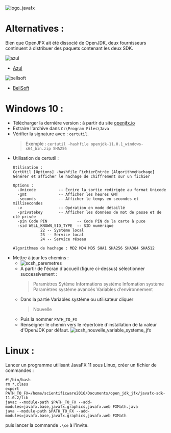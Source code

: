![logo_javafx](https://user-images.githubusercontent.com/19194678/47615543-82e5d600-dab0-11e8-8fdc-debe74393928.png)
 
# Alternatives :
Bien que OpenJFX ait été dissocié de OpenJDK, deux fournisseurs continuent à distribuer des paquets contenant les deux SDK.

![azul](https://user-images.githubusercontent.com/19194678/90957767-4d358c80-e490-11ea-97ee-55c862422431.png)
- [Azul](https://www.azul.com/)

![bellsoft](https://user-images.githubusercontent.com/19194678/90957883-c6cd7a80-e490-11ea-9ac2-2fc66edd2c22.png)
- [BellSoft](https://bell-sw.com)

# Windows 10 :
- Télécharger la dernière version : à partir du site [openjfx.io](https://openjfx.io/)
- Extraire l'archive dans `C:\Program Files\Java`
- Vérifier la signature avec : `certutil`.
  > Exemple : `certutil -hashfile openjdk-11.0.1_windows-x64_bin.zip SHA256`
- Utilisation de certutil :
  ```
  Utilisation :
  CertUtil [Options] -hashfile FichierEntrée [AlgorithmeHachage]
  Générer et afficher le hachage de chiffrement sur un fichier
  
  Options :
    -Unicode          -- Écrire la sortie redirigée au format Unicode
    -gmt              -- Afficher les heures GMT
    -seconds          -- Afficher le temps en secondes et millisecondes
    -v                -- Opération en mode détaillé
    -privatekey       -- Afficher les données de mot de passe et de clé privée
    -pin Code PIN             -- Code PIN de la carte à puce
    -sid WELL_KNOWN_SID_TYPE  -- SID numérique
              22 -- Système local
              23 -- Service local
              24 -- Service réseau
  
  Algorithmes de hachage : MD2 MD4 MD5 SHA1 SHA256 SHA384 SHA512
  ```
- Mettre à jour les chemins :
  - ![scsh_paremetres](https://user-images.githubusercontent.com/19194678/47615031-a8231600-daa9-11e8-845a-22185dd5dcef.png)
  - A partir de l'écran d'accueil (figure ci-dessus) sélectionner successivement :  
    > Paramètres
    > Sytème
    > Informations système
    > Infomation système
    > Paramètres système avancés
    > Variables d'environnement
  - Dans la partie Variables système ou utilisateur cliquer
    > Nouvelle
  - Puis la nommer `PATH_TO_FX`
  - Renseigner le chemin vers le répertoire d'installation de la valeur d'OpenJDK par défaut.
![scsh_nouvelle_variable_systeme_jfx](https://user-images.githubusercontent.com/19194678/47615635-79a93900-dab1-11e8-9847-a5d35420e001.png)


# Linux :

Lancer un programme utilisant JavaFX 11 sous Linux, créer un fichier de commandes :
```
#!/bin/bash
rm *.class
export PATH_TO_FX=/home/scientificware2016/Documents/open_jdk_jfx/javafx-sdk-11.0.2/lib
javac --module-path $PATH_TO_FX --add-modules=javafx.base,javafx.graphics,javafx.web FXMath.java
java --module-path $PATH_TO_FX --add-modules=javafx.base,javafx.graphics,javafx.web FXMath
```

puis lancer la commande `.\ce` à l'invite.